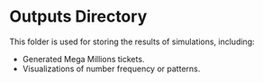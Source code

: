 # Outputs Directory

This folder is used for storing the results of simulations, including:
- Generated Mega Millions tickets.
- Visualizations of number frequency or patterns.